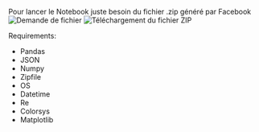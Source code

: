 Pour lancer le Notebook juste besoin du fichier .zip généré par Facebook
![Demande de fichier](https://github.com/sofiane-fourati/Messenger-Bar-Chart-Race/blob/master/Demande%20fichier.PNG)
![Téléchargement du fichier ZIP](https://github.com/sofiane-fourati/Messenger-Bar-Chart-Race/blob/master/T%C3%A9l%C3%A9chargement%20fichier.PNG)

Requirements:
- Pandas
- JSON
- Numpy
- Zipfile
- OS
- Datetime
- Re
- Colorsys
- Matplotlib
